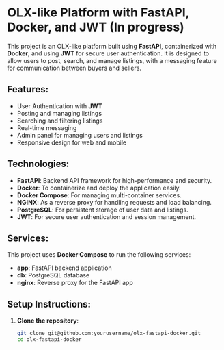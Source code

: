 # OLX-like Platform with FastAPI, Docker, and JWT (In progress)

This project is an OLX-like platform built using **FastAPI**, containerized with **Docker**, and using **JWT** for secure user authentication. It is designed to allow users to post, search, and manage listings, with a messaging feature for communication between buyers and sellers.

## Features:
- User Authentication with **JWT**
- Posting and managing listings
- Searching and filtering listings
- Real-time messaging
- Admin panel for managing users and listings
- Responsive design for web and mobile

## Technologies:
- **FastAPI**: Backend API framework for high-performance and security.
- **Docker**: To containerize and deploy the application easily.
- **Docker Compose**: For managing multi-container services.
- **NGINX**: As a reverse proxy for handling requests and load balancing.
- **PostgreSQL**: For persistent storage of user data and listings.
- **JWT**: For secure user authentication and session management.

## Services:
This project uses **Docker Compose** to run the following services:
- **app**: FastAPI backend application
- **db**: PostgreSQL database
- **nginx**: Reverse proxy for the FastAPI app

## Setup Instructions:

1. **Clone the repository**:
   ```bash
   git clone git@github.com:yourusername/olx-fastapi-docker.git
   cd olx-fastapi-docker
